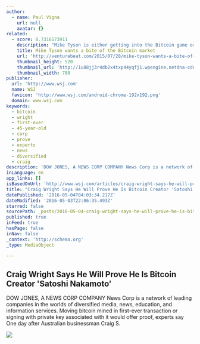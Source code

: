 ```yaml
---
author:
  - name: Paul Vigna
    url: null
    avatar: {}
related:
  - score: 0.7316173911
    description: "Mike Tyson is either getting into the Bitcoin game or is getting scammed out of a bunch of money. Tyson, a former heavyweight boxing world champion, tweeted a link this weekend to a website with the best URL you'll see all year: Coming soon... http://t.co/Blf592VtUW ... Changing the way we get change."
    title: Mike Tyson wants a bite of the Bitcoin market
    url: 'http://venturebeat.com/2015/07/28/mike-tyson-wants-a-bite-of-the-bitcoin-market/'
    thumbnail_height: 520
    thumbnail_url: 'http://1u88jj3r4db2x4txp44yqfj1.wpengine.netdna-cdn.com/wp-content/uploads/2015/07/tyson-780x520.jpg'
    thumbnail_width: 780
publisher:
  url: 'http://www.wsj.com'
  name: WSJ
  favicon: 'http://www.wsj.com/android-chrome-192x192.png'
  domain: www.wsj.com
keywords:
  - bitcoin
  - wright
  - first-ever
  - 45-year-old
  - corp
  - prove
  - experts
  - news
  - diversified
  - craig
description: 'DOW JONES, A NEWS CORP COMPANY News Corp is a network of leading companies in the worlds of diversified media, news, education, and information services. Moving bitcoin mined in first-ever transaction or signing with private key associated with it would offer proof, experts say One day after Australian businessman Craig S.'
inLanguage: en
app_links: []
isBasedOnUrl: 'http://www.wsj.com/articles/craig-wright-says-he-will-prove-he-is-bitcoin-creator-satoshi-nakamoto-1462309228'
title: "Craig Wright Says He Will Prove He Is Bitcoin Creator 'Satoshi Nakamoto'"
datePublished: '2016-05-04T04:03:34.217Z'
dateModified: '2016-05-03T22:06:35.493Z'
starred: false
sourcePath: _posts/2016-05-04-craig-wright-says-he-will-prove-he-is-bitcoin-creator-satos.md
published: true
inFeed: true
hasPage: false
inNav: false
_context: 'http://schema.org'
_type: MediaObject

---
```

<article style=""><h1>Craig Wright Says He Will Prove He Is Bitcoin Creator 'Satoshi Nakamoto'</h1><p>DOW JONES, A NEWS CORP COMPANY News Corp is a network of leading companies in the worlds of diversified media, news, education, and information services. Moving bitcoin mined in first-ever transaction or signing with private key associated with it would offer proof, experts say One day after Australian businessman Craig S.</p><img src="https://si.wsj.net/public/resources/images/BN-NU789_bitcoi_G_20160502123956.jpg" /></article>